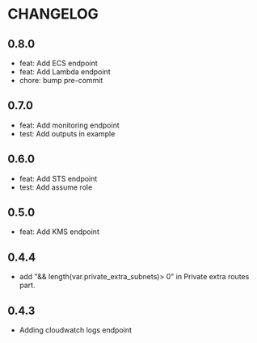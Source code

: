 # CHANGELOG

## 0.8.0

* feat: Add ECS endpoint
* feat: Add Lambda endpoint
* chore: bump pre-commit

## 0.7.0

* feat: Add monitoring endpoint
* test: Add outputs in example

## 0.6.0

* feat: Add STS endpoint
* test: Add assume role

## 0.5.0

* feat: Add KMS endpoint

## 0.4.4

* add "&& length(var.private_extra_subnets)> 0" in Private extra routes part.

## 0.4.3

* Adding cloudwatch logs endpoint
